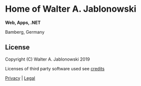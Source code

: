 # Home of Walter A. Jablonowski

**Web, Apps, .NET**

Bamberg, Germany


## License

Copyright (C) Walter A. Jablonowski 2019

Licenses of third party software used see [credits](credits.md)

[Privacy](https://walter-a-jablonowski.github.io/privacy.html) | [Legal](https://walter-a-jablonowski.github.io/imprint.html)
